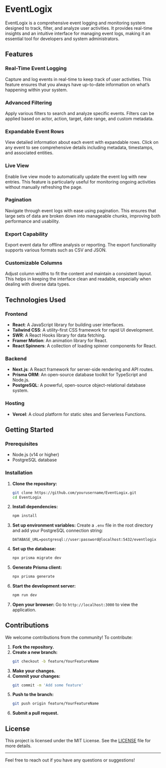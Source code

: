 # EventLogix

EventLogix is a comprehensive event logging and monitoring system designed to track, filter, and analyze user activities. It provides real-time insights and an intuitive interface for managing event logs, making it an essential tool for developers and system administrators.

## Features

### Real-Time Event Logging
Capture and log events in real-time to keep track of user activities. This feature ensures that you always have up-to-date information on what’s happening within your system.

### Advanced Filtering
Apply various filters to search and analyze specific events. Filters can be applied based on actor, action, target, date range, and custom metadata.

### Expandable Event Rows
View detailed information about each event with expandable rows. Click on any event to see comprehensive details including metadata, timestamps, and associated entities.

### Live View
Enable live view mode to automatically update the event log with new entries. This feature is particularly useful for monitoring ongoing activities without manually refreshing the page.

### Pagination
Navigate through event logs with ease using pagination. This ensures that large sets of data are broken down into manageable chunks, improving both performance and usability.

### Export Capability
Export event data for offline analysis or reporting. The export functionality supports various formats such as CSV and JSON.

### Customizable Columns
Adjust column widths to fit the content and maintain a consistent layout. This helps in keeping the interface clean and readable, especially when dealing with diverse data types.

## Technologies Used

### Frontend
- **React**: A JavaScript library for building user interfaces.
- **Tailwind CSS**: A utility-first CSS framework for rapid UI development.
- **SWR**: A React Hooks library for data fetching.
- **Framer Motion**: An animation library for React.
- **React Spinners**: A collection of loading spinner components for React.

### Backend
- **Next.js**: A React framework for server-side rendering and API routes.
- **Prisma ORM**: An open-source database toolkit for TypeScript and Node.js.
- **PostgreSQL**: A powerful, open-source object-relational database system.

### Hosting
- **Vercel**: A cloud platform for static sites and Serverless Functions.

## Getting Started

### Prerequisites
- Node.js (v14 or higher)
- PostgreSQL database

### Installation

1. **Clone the repository:**
    ```sh
    git clone https://github.com/yourusername/EventLogix.git
    cd EventLogix
    ```

2. **Install dependencies:**
    ```sh
    npm install
    ```

3. **Set up environment variables:**
    Create a `.env` file in the root directory and add your PostgreSQL connection string:
    ```env
    DATABASE_URL=postgresql://user:password@localhost:5432/eventlogix
    ```

4. **Set up the database:**
    ```sh
    npx prisma migrate dev
    ```

5. **Generate Prisma client:**
    ```sh
    npx prisma generate
    ```

6. **Start the development server:**
    ```sh
    npm run dev
    ```

7. **Open your browser:**
    Go to `http://localhost:3000` to view the application.

## Contributions

We welcome contributions from the community! To contribute:

1. **Fork the repository.**
2. **Create a new branch:**
    ```sh
    git checkout -b feature/YourFeatureName
    ```
3. **Make your changes.**
4. **Commit your changes:**
    ```sh
    git commit -m 'Add some feature'
    ```
5. **Push to the branch:**
    ```sh
    git push origin feature/YourFeatureName
    ```
6. **Submit a pull request.**

## License

This project is licensed under the MIT License. See the [LICENSE](LICENSE) file for more details.

---

Feel free to reach out if you have any questions or suggestions!
